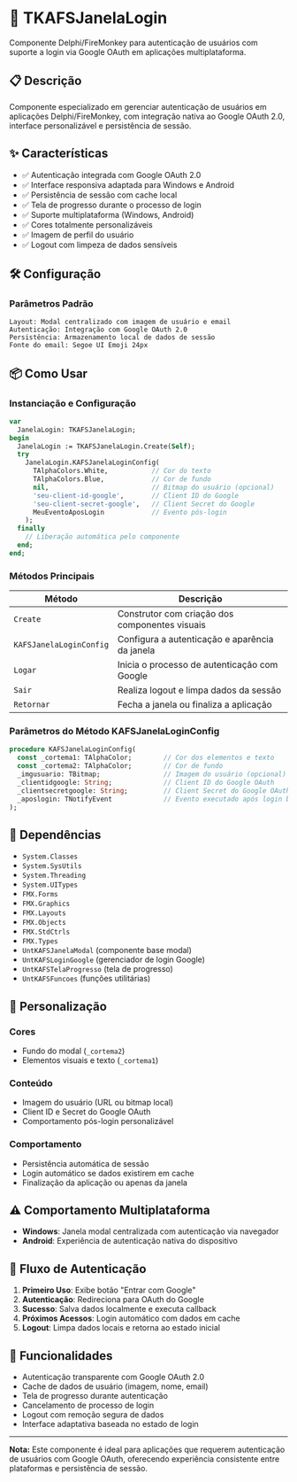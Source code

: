 # 🚀 TKAFSJanelaLogin

Componente Delphi/FireMonkey para autenticação de usuários com suporte a login via Google OAuth em aplicações multiplataforma.

## 📋 Descrição

Componente especializado em gerenciar autenticação de usuários em aplicações Delphi/FireMonkey, com integração nativa ao Google OAuth 2.0, interface personalizável e persistência de sessão.

## ✨ Características

- ✅ Autenticação integrada com Google OAuth 2.0
- ✅ Interface responsiva adaptada para Windows e Android
- ✅ Persistência de sessão com cache local
- ✅ Tela de progresso durante o processo de login
- ✅ Suporte multiplataforma (Windows, Android)
- ✅ Cores totalmente personalizáveis
- ✅ Imagem de perfil do usuário
- ✅ Logout com limpeza de dados sensíveis

## 🛠️ Configuração

### Parâmetros Padrão

```
Layout: Modal centralizado com imagem de usuário e email
Autenticação: Integração com Google OAuth 2.0
Persistência: Armazenamento local de dados de sessão
Fonte do email: Segoe UI Emoji 24px
```

## 📦 Como Usar

### Instanciação e Configuração

```pascal
var
  JanelaLogin: TKAFSJanelaLogin;
begin
  JanelaLogin := TKAFSJanelaLogin.Create(Self);
  try
    JanelaLogin.KAFSJanelaLoginConfig(
      TAlphaColors.White,           // Cor do texto
      TAlphaColors.Blue,            // Cor de fundo
      nil,                          // Bitmap do usuário (opcional)
      'seu-client-id-google',       // Client ID do Google
      'seu-client-secret-google',   // Client Secret do Google
      MeuEventoAposLogin            // Evento pós-login
    );
  finally
    // Liberação automática pelo componente
  end;
end;
```

### Métodos Principais

| Método | Descrição |
|--------|-----------|
| `Create` | Construtor com criação dos componentes visuais |
| `KAFSJanelaLoginConfig` | Configura a autenticação e aparência da janela |
| `Logar` | Inicia o processo de autenticação com Google |
| `Sair` | Realiza logout e limpa dados da sessão |
| `Retornar` | Fecha a janela ou finaliza a aplicação |

### Parâmetros do Método KAFSJanelaLoginConfig

```pascal
procedure KAFSJanelaLoginConfig(
  const _cortema1: TAlphaColor;        // Cor dos elementos e texto
  const _cortema2: TAlphaColor;        // Cor de fundo
  _imgusuario: TBitmap;                // Imagem do usuário (opcional)
  _clientidgoogle: String;             // Client ID do Google OAuth
  _clientsecretgoogle: String;         // Client Secret do Google OAuth
  _aposlogin: TNotifyEvent             // Evento executado após login bem-sucedido
);
```

## 🔧 Dependências

- `System.Classes`
- `System.SysUtils`
- `System.Threading`
- `System.UITypes`
- `FMX.Forms`
- `FMX.Graphics`
- `FMX.Layouts`
- `FMX.Objects`
- `FMX.StdCtrls`
- `FMX.Types`
- `UntKAFSJanelaModal` (componente base modal)
- `UntKAFSLoginGoogle` (gerenciador de login Google)
- `UntKAFSTelaProgresso` (tela de progresso)
- `UntKAFSFuncoes` (funções utilitárias)

## 🎨 Personalização

### Cores
- Fundo do modal (`_cortema2`)
- Elementos visuais e texto (`_cortema1`)

### Conteúdo
- Imagem do usuário (URL ou bitmap local)
- Client ID e Secret do Google OAuth
- Comportamento pós-login personalizável

### Comportamento
- Persistência automática de sessão
- Login automático se dados existirem em cache
- Finalização da aplicação ou apenas da janela

## ⚠️ Comportamento Multiplataforma

- **Windows**: Janela modal centralizada com autenticação via navegador
- **Android**: Experiência de autenticação nativa do dispositivo

## 🔐 Fluxo de Autenticação

1. **Primeiro Uso**: Exibe botão "Entrar com Google"
2. **Autenticação**: Redireciona para OAuth do Google
3. **Sucesso**: Salva dados localmente e executa callback
4. **Próximos Acessos**: Login automático com dados em cache
5. **Logout**: Limpa dados locais e retorna ao estado inicial

## 🎯 Funcionalidades

- Autenticação transparente com Google OAuth 2.0
- Cache de dados de usuário (imagem, nome, email)
- Tela de progresso durante autenticação
- Cancelamento de processo de login
- Logout com remoção segura de dados
- Interface adaptativa baseada no estado de login

---

**Nota:** Este componente é ideal para aplicações que requerem autenticação de usuários com Google OAuth, oferecendo experiência consistente entre plataformas e persistência de sessão.
